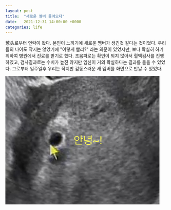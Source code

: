 ```yaml
---
layout: post
title:  "새로운 멤버 들어오다"
date:   2021-12-31 14:00:00 +0000
categories: life
---
```


葱头로부터 연락이 왔다. 본인이 느끼기에 새로운 멤버가 생긴것 같다는 것이었다.
우리들의 나이도 작지는 않았기에 "이렇게 빨리?" 라는 의문이 있었지만, 보다 확실히 하기 위하여 병원에서 진료를 받기로 했다. 초음파로는 확인이 되지 않아서 혈액검사를 진행하였고, 검사결과로는 수치가 높진 않지만 임신이 거의 확실하다는 결과를 들을 수 있었다.
그로부터 일주일후 우리는 작지만 감동스러운 새 멤버를 화면으로 만날 수 있었다.

![new_member](/assets/images/20211231_new_member.jpeg)
